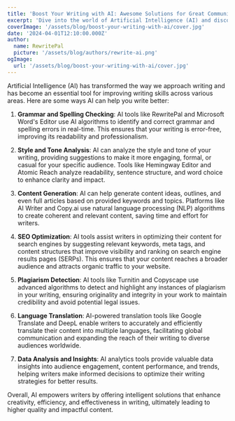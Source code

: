 ```yaml
---
title: 'Boost Your Writing with AI: Awesome Solutions for Great Communication'
excerpt: 'Dive into the world of Artificial Intelligence (AI) and discover how this cutting-edge technology is revolutionizing the way we write. From grammar and style checks to content generation and SEO optimization, AI offers an array of tools to enhance your writing skills and produce top-quality content. Explore the AI-powered features that can level up your writing game and empower you to create impactful and engaging pieces across various domains'
coverImage: '/assets/blog/boost-your-writing-with-ai/cover.jpg'
date: '2024-04-01T12:10:00.000Z'
author:
  name: RewritePal
  picture: '/assets/blog/authors/rewrite-ai.png'
ogImage:
  url: '/assets/blog/boost-your-writing-with-ai/cover.jpg'
---
```


Artificial Intelligence (AI) has transformed the way we approach writing and has become an essential tool for improving writing skills across various areas. Here are some ways AI can help you write better:

1. **Grammar and Spelling Checking**: AI tools like RewritePal and Microsoft Word's Editor use AI algorithms to identify and correct grammar and spelling errors in real-time. This ensures that your writing is error-free, improving its readability and professionalism.

2. **Style and Tone Analysis**: AI can analyze the style and tone of your writing, providing suggestions to make it more engaging, formal, or casual for your specific audience. Tools like Hemingway Editor and Atomic Reach analyze readability, sentence structure, and word choice to enhance clarity and impact.

3. **Content Generation**: AI can help generate content ideas, outlines, and even full articles based on provided keywords and topics. Platforms like AI Writer and Copy.ai use natural language processing (NLP) algorithms to create coherent and relevant content, saving time and effort for writers.

4. **SEO Optimization**: AI tools assist writers in optimizing their content for search engines by suggesting relevant keywords, meta tags, and content structures that improve visibility and ranking on search engine results pages (SERPs). This ensures that your content reaches a broader audience and attracts organic traffic to your website.

5. **Plagiarism Detection**: AI tools like Turnitin and Copyscape use advanced algorithms to detect and highlight any instances of plagiarism in your writing, ensuring originality and integrity in your work to maintain credibility and avoid potential legal issues.

6. **Language Translation**: AI-powered translation tools like Google Translate and DeepL enable writers to accurately and efficiently translate their content into multiple languages, facilitating global communication and expanding the reach of their writing to diverse audiences worldwide.

7. **Data Analysis and Insights**: AI analytics tools provide valuable data insights into audience engagement, content performance, and trends, helping writers make informed decisions to optimize their writing strategies for better results.

Overall, AI empowers writers by offering intelligent solutions that enhance creativity, efficiency, and effectiveness in writing, ultimately leading to higher quality and impactful content.
